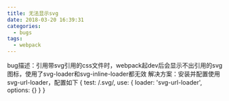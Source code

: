 ```yaml
---
title: 无法显示svg
date: 2018-03-20 16:39:31
categories:
  - bugs
tags:
  - webpack
---
```

bug描述：引用带svg引用的css文件时，webpack起dev后会显示不出引用的svg图标，使用了svg-loader和svg-inline-loader都无效
解决方案：安装并配置使用svg-url-loader，配置如下
    {
      test: /\.svg/,
      use: {
        loader: 'svg-url-loader',
        options: {}
      }
    }